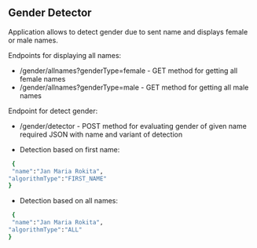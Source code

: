 ## Gender Detector 

Application allows to detect gender due to sent name and displays female or male names.

Endpoints for displaying all names:

-  /gender/allnames?genderType=female - GET method for getting all female names
-  /gender/allnames?genderType=male - GET method for getting all male names
  
Endpoint for detect gender:

- /gender/detector - POST method for evaluating gender of given name required JSON with name and variant of detection
  
* Detection based on first name:

```sh
 {
 "name":"Jan Maria Rokita",
"algorithmType":"FIRST_NAME"
}
```
* Detection based on all names:

```sh
 {
 "name":"Jan Maria Rokita",
"algorithmType":"ALL"
}
```
